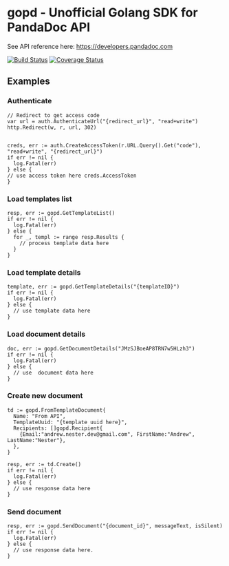 # gopd - Unofficial Golang SDK for PandaDoc API

See API reference here: https://developers.pandadoc.com

[![Build Status](https://travis-ci.org/andrewnester/gopd.svg?branch=master)](https://travis-ci.org/andrewnester/gopd) [![Coverage Status](https://coveralls.io/repos/github/andrewnester/gopd/badge.svg)](https://coveralls.io/github/andrewnester/gopd)

## Examples
### Authenticate
```
// Redirect to get access code
var url = auth.AuthenticateUrl("{redirect_url}", "read+write")
http.Redirect(w, r, url, 302)


creds, err := auth.CreateAccessToken(r.URL.Query().Get("code"), "read+write", "{redirect_url}")
if err != nil {
  log.Fatal(err)
} else {
// use access token here creds.AccessToken
}
```

### Load templates list
```
resp, err := gopd.GetTemplateList()
if err != nil {
  log.Fatal(err)
} else {
  for _, templ := range resp.Results {
    // process template data here
  }
}
```

### Load template details
```
template, err := gopd.GetTemplateDetails("{templateID}")
if err != nil {
  log.Fatal(err)
} else {
  // use template data here
}
```


### Load document details
```
doc, err := gopd.GetDocumentDetails("JMzSJBoeAP8TRN7w5HLzh3")
if err != nil {
  log.Fatal(err)
} else {
  // use  document data here
}
```

### Create new document
```
td := gopd.FromTemplateDocument{
  Name: "From API",
  TemplateUuid: "{template uuid here}",
  Recipients: []gopd.Recipient{
    {Email:"andrew.nester.dev@gmail.com", FirstName:"Andrew", LastName:"Nester"},
  },
}

resp, err := td.Create()
if err != nil {
  log.Fatal(err)
} else {
  // use response data here
}
```

### Send document
```
resp, err := gopd.SendDocument("{document_id}", messageText, isSilent)
if err != nil {
  log.Fatal(err)
} else {
  // use response data here.
}
```




